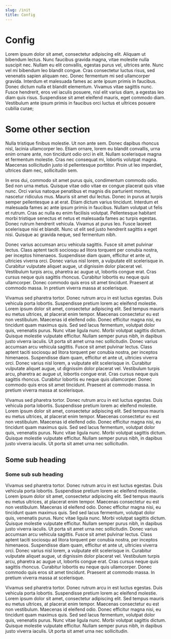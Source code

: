 ```yaml
---
slug: /init
title: Config
---
```


# Config
Lorem ipsum dolor sit amet, consectetur adipiscing elit. Aliquam ut bibendum lectus. Nunc faucibus gravida magna, vitae molestie nulla suscipit nec. Nullam eu elit convallis, egestas purus vel, ultrices ante. Nunc vel mi bibendum leo blandit congue. Cras consectetur luctus risus, sed venenatis sapien aliquam nec. Donec fermentum mi sed ullamcorper gravida. Interdum et malesuada fames ac ante ipsum primis in faucibus. Donec dictum nulla et blandit elementum. Vivamus vitae sagittis nunc. Fusce hendrerit, eros vel iaculis posuere, nisl elit varius diam, a egestas leo diam quis risus. Suspendisse sit amet eleifend mauris, eget commodo diam. Vestibulum ante ipsum primis in faucibus orci luctus et ultrices posuere cubilia curae;

# Some other section
Nulla tristique finibus molestie. Ut non ante sem. Donec dapibus rhoncus nisl, lacinia ullamcorper leo. Etiam ornare, lorem eu blandit convallis, urna enim ornare ante, non tincidunt odio orci in elit. Nullam scelerisque magna et fermentum molestie. Cras nec consequat mi, lobortis volutpat magna. Maecenas sollicitudin justo id pellentesque porttitor. Proin ut leo imperdiet, ultrices diam nec, sollicitudin sem.

In eros dui, commodo sit amet purus quis, condimentum commodo odio. Sed non urna metus. Quisque vitae odio vitae ex congue placerat quis vitae nunc. Orci varius natoque penatibus et magnis dis parturient montes, nascetur ridiculus mus. Mauris sit amet dui lectus. Donec in purus at turpis semper pellentesque a at erat. Etiam dictum varius tincidunt. Interdum et malesuada fames ac ante ipsum primis in faucibus. Nullam volutpat ut felis et rutrum. Cras ac nulla eu enim facilisis volutpat. Pellentesque habitant morbi tristique senectus et netus et malesuada fames ac turpis egestas. Donec rutrum hendrerit vehicula. Vivamus at purus leo. Fusce laoreet scelerisque nisi et blandit. Nunc ut elit sed justo hendrerit sagittis a eget nisi. Quisque ac gravida neque, sed fermentum nibh.

Donec varius accumsan arcu vehicula sagittis. Fusce sit amet pulvinar lectus. Class aptent taciti sociosqu ad litora torquent per conubia nostra, per inceptos himenaeos. Suspendisse diam quam, efficitur et ante ut, ultricies viverra orci. Donec varius nisl lorem, a vulputate elit scelerisque in. Curabitur vulputate aliquet augue, ut dignissim dolor placerat vel. Vestibulum turpis arcu, pharetra ac augue ut, lobortis congue erat. Cras cursus neque quis sagittis rhoncus. Curabitur lobortis eu neque quis ullamcorper. Donec commodo quis eros sit amet tincidunt. Praesent at commodo massa. In pretium viverra massa at scelerisque.

Vivamus sed pharetra tortor. Donec rutrum arcu in est luctus egestas. Duis vehicula porta lobortis. Suspendisse pretium lorem ac eleifend molestie. Lorem ipsum dolor sit amet, consectetur adipiscing elit. Sed tempus mauris eu metus ultrices, at placerat enim tempor. Maecenas consectetur eu est non vestibulum. Maecenas id eleifend odio. Donec efficitur magna nisi, eu tincidunt quam maximus quis. Sed sed lacus fermentum, volutpat dolor quis, venenatis purus. Nunc vitae ligula nunc. Morbi volutpat sagittis dictum. Quisque molestie vulputate efficitur. Nullam semper purus nibh, in dapibus justo viverra iaculis. Ut porta sit amet urna nec sollicitudin.
Donec varius accumsan arcu vehicula sagittis. Fusce sit amet pulvinar lectus. Class aptent taciti sociosqu ad litora torquent per conubia nostra, per inceptos himenaeos. Suspendisse diam quam, efficitur et ante ut, ultricies viverra orci. Donec varius nisl lorem, a vulputate elit scelerisque in. Curabitur vulputate aliquet augue, ut dignissim dolor placerat vel. Vestibulum turpis arcu, pharetra ac augue ut, lobortis congue erat. Cras cursus neque quis sagittis rhoncus. Curabitur lobortis eu neque quis ullamcorper. Donec commodo quis eros sit amet tincidunt. Praesent at commodo massa. In pretium viverra massa at scelerisque.

Vivamus sed pharetra tortor. Donec rutrum arcu in est luctus egestas. Duis vehicula porta lobortis. Suspendisse pretium lorem ac eleifend molestie. Lorem ipsum dolor sit amet, consectetur adipiscing elit. Sed tempus mauris eu metus ultrices, at placerat enim tempor. Maecenas consectetur eu est non vestibulum. Maecenas id eleifend odio. Donec efficitur magna nisi, eu tincidunt quam maximus quis. Sed sed lacus fermentum, volutpat dolor quis, venenatis purus. Nunc vitae ligula nunc. Morbi volutpat sagittis dictum. Quisque molestie vulputate efficitur. Nullam semper purus nibh, in dapibus justo viverra iaculis. Ut porta sit amet urna nec sollicitudin.

## Some sub heading
### Some sub sub heading

Vivamus sed pharetra tortor. Donec rutrum arcu in est luctus egestas. Duis vehicula porta lobortis. Suspendisse pretium lorem ac eleifend molestie. Lorem ipsum dolor sit amet, consectetur adipiscing elit. Sed tempus mauris eu metus ultrices, at placerat enim tempor. Maecenas consectetur eu est non vestibulum. Maecenas id eleifend odio. Donec efficitur magna nisi, eu tincidunt quam maximus quis. Sed sed lacus fermentum, volutpat dolor quis, venenatis purus. Nunc vitae ligula nunc. Morbi volutpat sagittis dictum. Quisque molestie vulputate efficitur. Nullam semper purus nibh, in dapibus justo viverra iaculis. Ut porta sit amet urna nec sollicitudin.
Donec varius accumsan arcu vehicula sagittis. Fusce sit amet pulvinar lectus. Class aptent taciti sociosqu ad litora torquent per conubia nostra, per inceptos himenaeos. Suspendisse diam quam, efficitur et ante ut, ultricies viverra orci. Donec varius nisl lorem, a vulputate elit scelerisque in. Curabitur vulputate aliquet augue, ut dignissim dolor placerat vel. Vestibulum turpis arcu, pharetra ac augue ut, lobortis congue erat. Cras cursus neque quis sagittis rhoncus. Curabitur lobortis eu neque quis ullamcorper. Donec commodo quis eros sit amet tincidunt. Praesent at commodo massa. In pretium viverra massa at scelerisque.

Vivamus sed pharetra tortor. Donec rutrum arcu in est luctus egestas. Duis vehicula porta lobortis. Suspendisse pretium lorem ac eleifend molestie. Lorem ipsum dolor sit amet, consectetur adipiscing elit. Sed tempus mauris eu metus ultrices, at placerat enim tempor. Maecenas consectetur eu est non vestibulum. Maecenas id eleifend odio. Donec efficitur magna nisi, eu tincidunt quam maximus quis. Sed sed lacus fermentum, volutpat dolor quis, venenatis purus. Nunc vitae ligula nunc. Morbi volutpat sagittis dictum. Quisque molestie vulputate efficitur. Nullam semper purus nibh, in dapibus justo viverra iaculis. Ut porta sit amet urna nec sollicitudin.